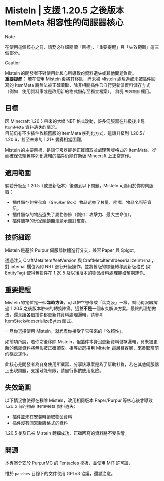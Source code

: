 # Misteln | 支援 1.20.5 之後版本 ItemMeta 相容性的伺服器核心

> [!NOTE]
> 在使用這個核心之前，請務必詳細閱讀「目標」、「重要提醒」與「失效範圍」這三個部分。

> [!CAUTION]
> Misteln 的開發者不對使用此核心所導致的資料遺失或其他問題負責。  
> **重要提醒：** 若在使用 Misteln 後將其移除，尚未被 Misteln 處理過或未被插件回寫的 ItemMeta 將無法被正確讀取，除非相關插件已自行更新其資料儲存方式（例如：使用資料庫或是改用新的格式儲存至獨立檔案）。
> 詳見 `失效範圍` 欄目。

## 目標

因 Minecraft 1.20.5 帶來的大幅 NBT 格式改動，許多伺服器在升級後出現 ItemMeta 資料遺失的情況。  
目前仍有不少插件依賴舊版的 ItemMeta 序列化方式，這讓升級到 1.20.5 / 1.20.6，甚至未來的 1.21+ 變得相當困難。

Misteln 的主要目標，是讓伺服器能夠正確讀取並處理舊版格式的 ItemMeta，從而確保依賴舊序列化邏輯的插件仍能在新版 Minecraft 上正常運作。

## 適用範圍

躺若升級至 1.20.5（或更新版本）後遇到以下問題，Misteln 可適用於你的伺服器：

* 插件儲存的界伏盒（Shulker Box）物品遺失了數量、附魔、物品名稱等資訊。
* 插件儲存的物品遺失了屬性修飾（例如：攻擊力、最大生命值）。
* 插件儲存的玩家頭顱無法顯示自訂皮膚。

## 技術細節

Misteln 是基於 Purpur 伺服器軟體進行分支，兼容 Paper 與 Spigot。

透過注入 CraftMetaItem#setVersion 與 CraftMetaItem#deserializeInternal，
對 internal 欄位內的 NBT 進行升級操作，並將舊版的標籤轉移到新版格式 (如 EntityTag)
使得舊插件在 1.20.5 及以後版本的物品資料處理能如預期運作。

## 重要提醒

Misteln 的定位是一個**臨時方法**，可以把它想像成「葉克膜」一樣，幫助伺服器撐過 1.20.5 之後版本帶來的轉換陣痛。這**並不是**一個永久解決方案。最終的理想做法，還是讓各個插件都更新其資料處理邏輯，請參考 ItemStack#deserializeBytes 函式。

一旦你選擇使用 Misteln，就代表你接受了它帶來的「依賴性」。

如前項所說，若你之後移除 Misteln，但插件本身沒更新資料儲存邏輯，尚未被更新的舊版資料將無法被正確讀取。相等於選擇用 Misteln 這層相容層，來換取當前的穩定運作。

此核心是開發者為自身使用所撰寫，分享該專案是為了幫助社群，若在其他伺服器上出現問題，支援可能有限，請自行斟酌使用風險。

## 失效範圍

以下情況會使得在移除 Misteln，改用相同版本 Paper/Purpur 等核心後會導致 1.20.5 前的物品 ItemMeta 資料遺失:

- 插件並未在安裝時讀取物品資料
- 插件沒有回寫新版格式的資料

1.20.5 後及已被 Misteln 轉檔成功、正確回寫的資料將不受影響。

## 開源

本專案分支於 PurpurMC 的 Tentacles 模板，並使用 MIT 許可證，

惟於 `patches` 目錄下的文件使用 GPLv3 協議，還請注意。